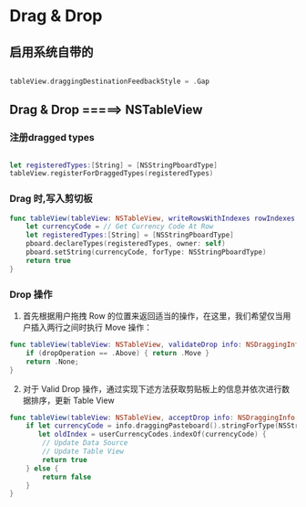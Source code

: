 # Drag & Drop 

## 启用系统自带的 
```swift 

tableView.draggingDestinationFeedbackStyle = .Gap  
```




## Drag & Drop =====> NSTableView 

### 注册dragged types 
```swift 

let registeredTypes:[String] = [NSStringPboardType]  
tableView.registerForDraggedTypes(registeredTypes)  
```

### Drag 时,写入剪切板 
```swift 
func tableView(tableView: NSTableView, writeRowsWithIndexes rowIndexes: NSIndexSet, toPasteboard pboard: NSPasteboard) -> Bool {  
    let currencyCode = // Get Currency Code At Row
    let registeredTypes:[String] = [NSStringPboardType]
    pboard.declareTypes(registeredTypes, owner: self)
    pboard.setString(currencyCode, forType: NSStringPboardType)
    return true
}
```

### Drop 操作 
1. 首先根据用户拖拽 Row 的位置来返回适当的操作，在这里，我们希望仅当用户插入两行之间时执行 Move 操作：  
```swift  
func tableView(tableView: NSTableView, validateDrop info: NSDraggingInfo, proposedRow row: Int, proposedDropOperation dropOperation: NSTableViewDropOperation) -> NSDragOperation {  
    if (dropOperation == .Above) { return .Move }
    return .None;
}
```
2. 对于 Valid Drop 操作，通过实现下述方法获取剪贴板上的信息并依次进行数据排序，更新 Table View 
```swift 
func tableView(tableView: NSTableView, acceptDrop info: NSDraggingInfo, row: Int, dropOperation: NSTableViewDropOperation) -> Bool {  
    if let currencyCode = info.draggingPasteboard().stringForType(NSStringPboardType),
       let oldIndex = userCurrencyCodes.indexOf(currencyCode) {
        // Update Data Source
        // Update Table View
        return true
    } else {
        return false
    }
}


```





